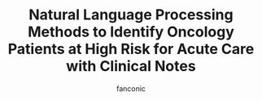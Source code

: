 ---
title: Natural Language Processing Methods to Identify Oncology Patients at High Risk for Acute Care with Clinical Notes   
author: fanconic
paperauthors: Claudio Fanconi, Marieke van Buchem, Tina Hernandez-Boussard
categories: [ Natural Language Processing, Clinical Informatics, Risk Prediction ]
image: assets/images/nlp_onc.png  
venue:  arXiv
link: https://arxiv.org/abs/2209.13860
pdf: https://arxiv.org/pdf/2209.13860
---